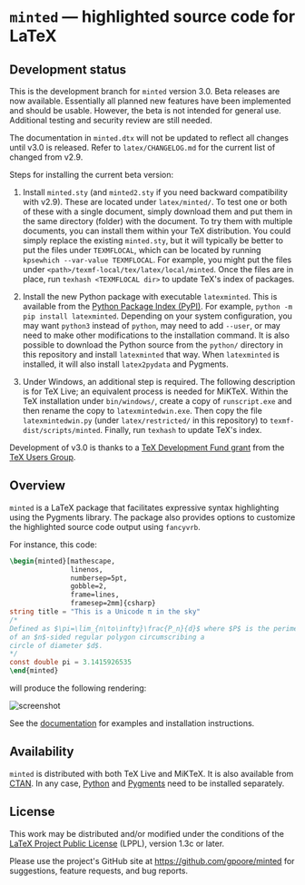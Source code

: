 # `minted` — highlighted source code for LaTeX


## Development status

This is the development branch for `minted` version 3.0.  Beta releases are
now available.  Essentially all planned new features have been implemented
and should be usable.  However, the beta is not intended for general use.
Additional testing and security review are still needed.

The documentation in `minted.dtx` will not be updated to reflect all changes
until v3.0 is released.  Refer to `latex/CHANGELOG.md` for the current list
of changed from v2.9.

Steps for installing the current beta version:

1.  Install `minted.sty` (and `minted2.sty` if you need backward compatibility
    with v2.9).  These are located under `latex/minted/`.  To test one or both
    of these with a single document, simply download them and put them in the
    same directory (folder) with the document.  To try them with multiple
    documents, you can install them within your TeX distribution.  You could
    simply replace the existing `minted.sty`, but it will typically be better
    to put the files under `TEXMFLOCAL`, which can be located by running
    `kpsewhich --var-value TEXMFLOCAL`.  For example, you might put the files
    under `<path>/texmf-local/tex/latex/local/minted`.  Once the files are in
    place, run `texhash <TEXMFLOCAL dir>` to update TeX's index of packages.

2.  Install the new Python package with executable `latexminted`.  This is
    available from the
    [Python Package Index (PyPI)](https://pypi.org/project/latexminted/).
    For example, `python -m pip install latexminted`.  Depending on your
    system configuration, you may want `python3` instead of `python`, may need
    to add `--user`, or may need to make other modifications to the
    installation command.  It is also possible to download the Python source
    from the `python/` directory in this repository and install `latexminted`
    that way.  When `latexminted` is installed, it will also install
    `latex2pydata` and Pygments.

3.  Under Windows, an additional step is required.  The following description
    is for TeX Live; an equivalent process is needed for MiKTeX.  Within the
    TeX installation under `bin/windows/`, create a copy of `runscript.exe`
    and then rename the copy to `latexmintedwin.exe`.  Then copy the file
    `latexmintedwin.py` (under `latex/restricted/` in this repository) to
    `texmf-dist/scripts/minted`.  Finally, run `texhash` to update TeX's
    index.

Development of v3.0 is thanks to a
[TeX Development Fund grant](https://tug.org/tc/devfund/grants.html) from the
[TeX Users Group](https://tug.org/).



## Overview

`minted` is a LaTeX package that facilitates expressive syntax highlighting
using the Pygments library.  The package also provides options to customize
the highlighted source code output using `fancyvrb`.

For instance, this code:

``` latex
\begin{minted}[mathescape,
               linenos,
               numbersep=5pt,
               gobble=2,
               frame=lines,
               framesep=2mm]{csharp}
string title = "This is a Unicode π in the sky"
/*
Defined as $\pi=\lim_{n\to\infty}\frac{P_n}{d}$ where $P$ is the perimeter
of an $n$-sided regular polygon circumscribing a
circle of diameter $d$.
*/
const double pi = 3.1415926535
\end{minted}
```

will produce the following rendering:

![screenshot](https://i.stack.imgur.com/OLUjl.png)

See the [documentation](https://github.com/gpoore/minted/blob/master/source/minted.pdf)
for examples and installation instructions.


## Availability

`minted` is distributed with both TeX Live and MiKTeX. It is also available
from [CTAN](https://www.ctan.org/pkg/minted).  In any case,
[Python](https://python.org/) and [Pygments](https://pygments.org/download/)
need to be installed separately.


## License

This work may be distributed and/or modified under the conditions of the
[LaTeX Project Public License](https://www.latex-project.org/lppl.txt) (LPPL),
version 1.3c or later.

Please use the project's GitHub site at <https://github.com/gpoore/minted>
for suggestions, feature requests, and bug reports.
